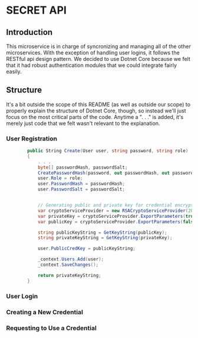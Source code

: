 # SECRET API
## Introduction
This microservice is in charge of syncronizing and managing all of the other microservices. With the exception of handling user logins, it follows the RESTful api design pattern. We decided to use Dotnet Core because we felt that it had robust authentication modules that we could integrate fairly easily.

## Structure
It's a bit outside the scope of this README (as well as outside our scope) to properly explain the structure of Dotnet Core, though, so instead we'll just focus on the most critical parts of the code. Anytime a ". . ." is added, it's merely just code that we felt wasn't relevant to the explanation.

### User Registration

```c#
        public String Create(User user, string password, string role)
        {
            . . .
            byte[] passwordHash, passwordSalt;
            CreatePasswordHash(password, out passwordHash, out passwordSalt);
            user.Role = role;
            user.PasswordHash = passwordHash;
            user.PasswordSalt = passwordSalt;


            // Generating public and private key for credential encryption
            var cryptoServiceProvider = new RSACryptoServiceProvider(2048);
            var privateKey = cryptoServiceProvider.ExportParameters(true); 
            var publicKey = cryptoServiceProvider.ExportParameters(false); 

            string publicKeyString = GetKeyString(publicKey);
            string privateKeyString = GetKeyString(privateKey);

            user.PublicCredKey = publicKeyString;

            _context.Users.Add(user);
            _context.SaveChanges();

            return privateKeyString;
        }
```  



### User Login

### Creating a New Credential

### Requesting to Use a Credential
